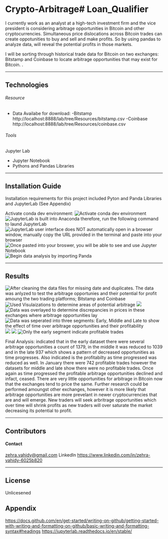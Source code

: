 # Crypto-Arbitrage# Loan_Qualifier

I currently work as an analyst at a high-tech investment firm and the vice president is considering arbitrage opportunities in Bitcoin and other cryptocurrencies. Simultaneous price dislocations across Bitcoin trades can create oppotunities to buy and sell and make profits. So by using pandas to analyze data, will reveal the potential profits in those markets.

I will be sorting through historical trade data for Bitcoin on two exchanges: Bitstamp and Coinbase to locate arbitrage opportunities that may exist for Bitcoin. .

---

## Technologies
###### Resource 
- Data Availabe for download:
    -Bitstamp http://localhost:8888/lab/tree/Resources/bitstamp.csv
    -Coinbase http://localhost:8888/lab/tree/Resources/coinbase.csv
###### Tools
Jupyter Lab
- Jupyter Notebook
- Pythons and Pandas Libraries

    

---

## Installation Guide

Installation requirements for this project included Pyton and Panda Libraries and JupyterLab (See Appendix)

Activate conda dev environment:
![Activate conda dev environment](http://localhost:8888/lab/tree/Screenshots/conda_activate_dev.png) 
![JupyterLab is built into Anaconda therefore, run the following command to laund JupyterLab](http://localhost:8888/lab/tree/Screenshots/jupyter_lab_command.png)
![JupyterLab user interface does NOT automatically open in a browser window, manually copy the URL provided in the terminal and paste into your browser](http://localhost:8888/lab/tree/Screenshots/access_link_to_browser.png)
![Once pasted into your broswer, you will be able to see and use Jupyter Notebook](http://localhost:8888/lab/tree/Screenshots/jupyter_notebook.png)
![Begin data analysis by importing Panda](http://localhost:8888/lab/tree/Screenshots/Import_pandas.png)


---

## Results

![After cleaning the data files for missing date and duplicates. The data was anlyzed to test the arbitrage opportunies and their potential for profit amoung the two trading platforms; Bitstamp and Coinbase](http://localhost:8888/lab/tree/Screenshots/Summary_stats_bitstamp_and_coinbase.png)
![Used Visulaizations to determine areas of potential arbitrage](http://localhost:8888/lab/tree/Screenshots/bitstamp_plot.png)
![](http://localhost:8888/lab/tree/Screenshots/Coinbase_plot.png)
![Data was overlayed to determine discrepancies in prices in these exchanges where arbitrage opportunities lay](http://localhost:8888/lab/tree/Screenshots/bitstamp_vs_coinbase_plot.png)
![Data was seperated into three segments: Early, Middle and Late to show the effect of time over arbitrage opportunities and their profitability](http://localhost:8888/lab/tree/Screenshots/overlay_plot_early.png)
![](http://localhost:8888/lab/tree/Screenshots/overlay_plot_middle.png)
![](http://localhost:8888/lab/tree/Screenshots/overlay_plot_late.png)
![Only the early segment indicate profitable trades](http://localhost:8888/lab/tree/Screenshots/profitable_trades.png)


Final Analysis: indicated that in the early dataset there were several arbitrage opportunities a count of 1379, in the middle it was reduced to 1039 and in the late 937 which shows a pattern of decreased opportunities as time progresses. Also indicated is the profitabilty as time progressed was reduced as well. In January there were 742 profitable trades however the datasets for middle and late show there were no profitable trades. Once again as time progressed the profitable arbitrage opportunities declined and infact, ceased. There are very little opportunities for arbitrage in Bitcoin now that the exchanges tend to price the same. Further research could be performed amoungst other exchanges, however it is more likely that arbitrage opportunities are more prevelant in newer cryptocurrencies that are and will emerge. New traders will seek arbritrage opportunities which over time will shrink profits as new traders will over saturate the market decreasing its potential to profit. 

---

## Contributors

#### Contact
zehra.vahidy@gmail.com
LinkedIn https://www.linkedin.com/in/zehra-vahidy-6025b820

---

## License

Unlicesened

## Appendix
https://docs.github.com/en/get-started/writing-on-github/getting-started-with-writing-and-formatting-on-github/basic-writing-and-formatting-syntax#headings
https://jupyterlab.readthedocs.io/en/stable/
